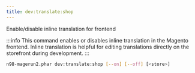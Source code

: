 ```yaml
---
title: dev:translate:shop
---
```


Enable/disable inline translation for frontend

:::info
This command enables or disables inline translation in the Magento frontend. Inline translation is helpful for editing translations directly on the storefront during development.
:::

```sh
n98-magerun2.phar dev:translate:shop [--on] [--off] [<store>]
```
